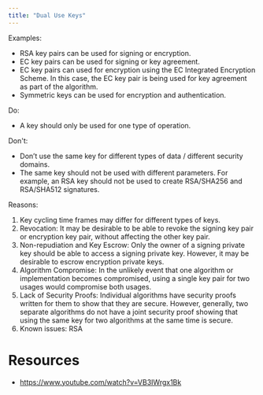 ```yaml
---
title: "Dual Use Keys"
---
```


Examples:
- RSA key pairs can be used for signing or encryption.
- EC key pairs can be used for signing or key agreement.
- EC key pairs can used for encryption using the EC Integrated Encryption Scheme. In this case, the EC key pair is being used for key agreement as part of the algorithm.
- Symmetric keys can be used for encryption and authentication.

Do:
- A key should only be used for one type of operation.

Don't:
- Don’t use the same key for different types of data / different security domains.
- The same key should not be used with different parameters. For example, an RSA key should not be used to create RSA/SHA256 and RSA/SHA512 signatures.

Reasons:
1. Key cycling time frames may differ for different types of keys.
2. Revocation: It may be desirable to be able to revoke the signing key pair or encryption key pair, without affecting the other key pair.
3. Non-repudiation and Key Escrow: Only the owner of a signing private key should be able to access a signing private key. However, it may be desirable to escrow encryption private keys.
4. Algorithm Compromise: In the unlikely event that one algorithm or implementation becomes compromised, using a single key pair for two usages would compromise both usages.
5. Lack of Security Proofs: Individual algorithms have security proofs written for them to show that they are secure. However, generally, two separate algorithms do not have a joint security proof showing that using the same key for two algorithms at the same time is secure.
6. Known issues: RSA

# Resources

- https://www.youtube.com/watch?v=VB3IWrgx1Bk